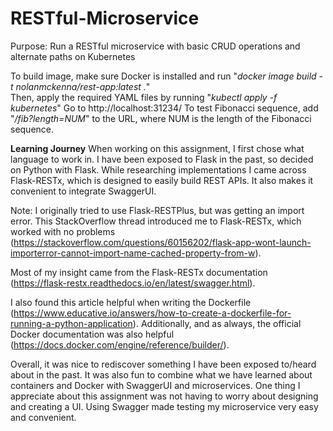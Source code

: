 # RESTful-Microservice
Purpose: Run a RESTful microservice with basic CRUD operations and alternate paths on Kubernetes

To build image, make sure Docker is installed and run "_docker image build -t nolanmckenna/rest-app:latest ._"  
Then, apply the required YAML files by running "_kubectl apply -f kubernetes_"
Go to http://localhost:31234/ 
To test Fibonacci sequence, add "_/fib?length=NUM_" to the URL, where NUM is the length of the Fibonacci sequence.

**Learning Journey**
When working on this assignment, I first chose what language to work in. I have been exposed to Flask in the past, so decided on Python with Flask. While researching implementations I came across Flask-RESTx, which is designed to easily build REST APIs. It also makes it convenient to integrate SwaggerUI. 

Note: I originally tried to use Flask-RESTPlus, but was getting an import error. This StackOverflow thread introduced me to Flask-RESTx, which worked with no problems (https://stackoverflow.com/questions/60156202/flask-app-wont-launch-importerror-cannot-import-name-cached-property-from-w).

Most of my insight came from the Flask-RESTx documentation (https://flask-restx.readthedocs.io/en/latest/swagger.html).

I also found this article helpful when writing the Dockerfile (https://www.educative.io/answers/how-to-create-a-dockerfile-for-running-a-python-application). Additionally, and as always, the official Docker documentation was also helpful (https://docs.docker.com/engine/reference/builder/). 

Overall, it was nice to rediscover something I have been exposed to/heard about in the past. It was also fun to combine what we have learned about containers and Docker with SwaggerUI and microservices. One thing I appreciate about this assignment was not having to worry about designing and creating a UI. Using Swagger made testing my microservice very easy and convenient. 
